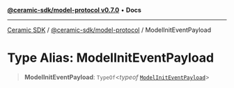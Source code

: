 [**@ceramic-sdk/model-protocol v0.7.0**](../README.md) • **Docs**

***

[Ceramic SDK](../../../README.md) / [@ceramic-sdk/model-protocol](../README.md) / ModelInitEventPayload

# Type Alias: ModelInitEventPayload

> **ModelInitEventPayload**: `TypeOf`\<*typeof* [`ModelInitEventPayload`](../variables/ModelInitEventPayload.md)\>
